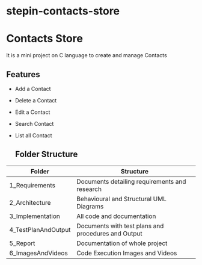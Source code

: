 # stepin-contacts-store

# Contacts Store

It is a mini project on C language to create and manage Contacts

## Features

- Add a Contact
- Delete a Contact
- Edit a Contact
- Search Contact
- List all Contact

  ## Folder Structure

| Folder              | Structure                                           |
| ------------------- | --------------------------------------------------- |
| 1_Requirements      | Documents detailing requirements and research       |
| 2_Architecture      | Behavioural and Structural UML Diagrams             |
| 3_Implementation    | All code and documentation                          |
| 4_TestPlanAndOutput | Documents with test plans and procedures and Output |
| 5_Report            | Documentation of whole project                      |
| 6_ImagesAndVideos   | Code Execution Images and Videos                    |
